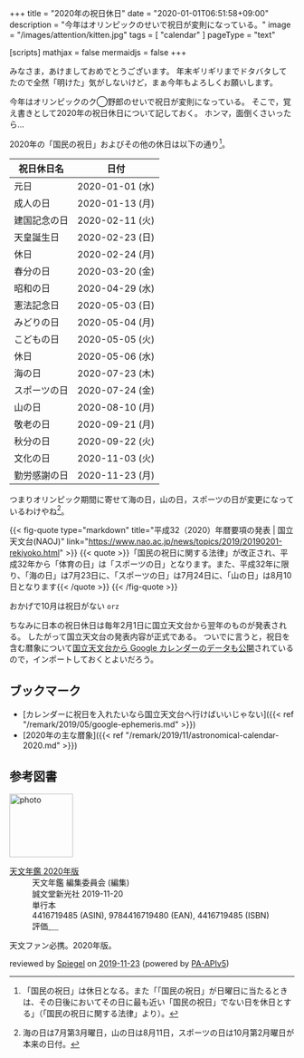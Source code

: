 +++
title = "2020年の祝日休日"
date =  "2020-01-01T06:51:58+09:00"
description = "今年はオリンピックのせいで祝日が変則になっている。"
image = "/images/attention/kitten.jpg"
tags = [ "calendar" ]
pageType = "text"

[scripts]
  mathjax = false
  mermaidjs = false
+++

みなさま，あけましておめでとうございます。
年末ギリギリまでドタバタしてたので全然「明けた」気がしないけど，まぁ今年もよろしくお願いします。

今年はオリンピックのク◯野郎のせいで祝日が変則になっている。
そこで，覚え書きとして2020年の祝日休日について記しておく。
ホンマ，面倒くさいったら...

2020年の「国民の祝日」およびその他の休日は以下の通り[^hd1]。

[^hd1]: 「国民の祝日」は休日となる。また「「国民の祝日」が日曜日に当たるときは、その日後においてその日に最も近い「国民の祝日」でない日を休日とする」（「国民の祝日に関する法律」より）。

| 祝日休日名 | 日付            |
| ----------------- | --------------- |
| 元日              | 2020-01-01 (水) |
| 成人の日          | 2020-01-13 (月) |
| 建国記念の日      | 2020-02-11 (火) |
| 天皇誕生日        | 2020-02-23 (日) |
| 休日              | 2020-02-24 (月) |
| 春分の日          | 2020-03-20 (金) |
| 昭和の日          | 2020-04-29 (水) |
| 憲法記念日        | 2020-05-03 (日) |
| みどりの日        | 2020-05-04 (月) |
| こどもの日        | 2020-05-05 (火) |
| 休日              | 2020-05-06 (水) |
| 海の日            | 2020-07-23 (木) |
| スポーツの日      | 2020-07-24 (金) |
| 山の日            | 2020-08-10 (月) |
| 敬老の日          | 2020-09-21 (月) |
| 秋分の日          | 2020-09-22 (火) |
| 文化の日          | 2020-11-03 (火) |
| 勤労感謝の日      | 2020-11-23 (月) |

つまりオリンピック期間に寄せて海の日，山の日，スポーツの日が変更になっているわけやね[^hd2]。

[^hd2]: 海の日は7月第3月曜日，山の日は8月11日，スポーツの日は10月第2月曜日が本来の日付。

{{< fig-quote type="markdown" title="平成32（2020）年暦要項の発表 | 国立天文台(NAOJ)" link="https://www.nao.ac.jp/news/topics/2019/20190201-rekiyoko.html" >}}
{{< quote >}}「国民の祝日に関する法律」が改正され、平成32年から「体育の日」は「スポーツの日」となります。また、平成32年に限り、「海の日」は7月23日に、「スポーツの日」は7月24日に、「山の日」は8月10日となります{{< /quote >}}
{{< /fig-quote >}}

おかげで10月は祝日がない `orz`

ちなみに日本の祝日休日は毎年2月1日に国立天文台から翌年のものが発表される。
したがって国立天文台の発表内容が正式である。
ついでに言うと，祝日を含む暦象について[国立天文台から Google カレンダーのデータも公開](https://eco.mtk.nao.ac.jp/koyomi/ "国立天文台 天文情報センター 暦計算室")されているので，インポートしておくとよいだろう。

## ブックマーク

- [カレンダーに祝日を入れたいなら国立天文台へ行けばいいじゃない]({{< ref "/remark/2019/05/google-ephemeris.md" >}})
- [2020年の主な暦象]({{< ref "/remark/2019/11/astronomical-calendar-2020.md" >}})

## 参考図書

<div class="hreview">
  <div class="photo"><a class="item url" href="https://www.amazon.co.jp/dp/4416719485?tag=baldandersinf-22&linkCode=ogi&th=1&psc=1"><img src="https://m.media-amazon.com/images/I/41aDY33z67L._SL160_.jpg" width="112" alt="photo"></a></div>
  <dl class="fn">
    <dt><a href="https://www.amazon.co.jp/dp/4416719485?tag=baldandersinf-22&linkCode=ogi&th=1&psc=1">天文年鑑 2020年版</a></dt>
    <dd>天文年鑑 編集委員会 (編集)</dd>
    <dd>誠文堂新光社 2019-11-20</dd>
    <dd>単行本</dd>
    <dd>4416719485 (ASIN), 9784416719480 (EAN), 4416719485 (ISBN)</dd>
    <dd>評価<abbr class="rating fa-sm" title="5">&nbsp;<i class="fas fa-star"></i>&nbsp;<i class="fas fa-star"></i>&nbsp;<i class="fas fa-star"></i>&nbsp;<i class="fas fa-star"></i>&nbsp;<i class="fas fa-star"></i></abbr></dd>
  </dl>
  <p class="description">天文ファン必携。2020年版。</p>
  <p class="powered-by">reviewed by <a href='#maker' class='reviewer'>Spiegel</a> on <abbr class="dtreviewed" title="2019-11-23">2019-11-23</abbr> (powered by <a href="https://affiliate.amazon.co.jp/assoc_credentials/home">PA-APIv5</a>)</p>
</div>
